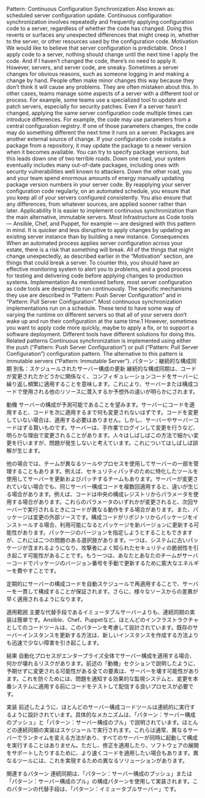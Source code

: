 Pattern: Continuous Configuration Synchronization Also known as: scheduled server configuration update. Continuous configuration synchronization involves repeatedly and frequently applying configuration code to a server, regardless of whether the code has changed. Doing this reverts or surfaces any unexpected differences that might creep in, whether to the server, or other resources used by the configuration code. Motivation We would like to believe that server configuration is predictable. Once I apply code to a server, nothing should change until the next time I apply the code. And if I haven’t changed the code, there’s no need to apply it. However, servers, and server code, are sneaky. Sometimes a server changes for obvious reasons, such as someone logging in and making a change by hand. People often make minor changes this way because they don’t think it will cause any problems. They are often mistaken about this. In other cases, teams manage some aspects of a server with a different tool or process. For example, some teams use a specialized tool to update and patch servers, especially for security patches. Even if a server hasn’t changed, applying the same server configuration code multiple times can introduce differences. For example, the code may use parameters from a central configuration registry. If one of those parameters changes, the code may do something different the next time it runs on a server. Packages are another external source of change. If your configuration code installs a package from a repository, it may update the package to a newer version when it becomes available. You can try to specify package versions, but this leads down one of two terrible roads. Down one road, your system eventually includes many out-of-date packages, including ones with security vulnerabilities well known to attackers. Down the other road, you and your team spend enormous amounts of energy manually updating package version numbers in your server code. By reapplying your server configuration code regularly, on an automated schedule, you ensure that you keep all of your servers configured consistently. You also ensure that any differences, from whatever sources, are applied sooner rather than later. Applicability It is easier to implement continuous synchronization than the main alternative, immutable servers. Most Infrastructure as Code tools — Ansible, Chef, and Puppet, for example — are designed with this pattern in mind. It is quicker and less disruptive to apply changes by updating an existing server instance than by building a new instance. Consequences When an automated process applies server configuration across your estate, there is a risk that something will break. All of the things that might change unexpectedly, as described earlier in the “Motivation” section, are things that could break a server. To counter this, you should have an effective monitoring system to alert you to problems, and a good process for testing and delivering code before applying changes to production systems.
Implementation As mentioned before, most server configuration as code tools are designed to run continuously. The specific mechanisms they use are described in “Pattern: Push Server Configuration” and in “Pattern: Pull Server Configuration”. Most continuous synchronization implementations run on a schedule. These tend to have some way of varying the runtime on different servers so that all of your servers don’t wake up and run their configuration at the same time.1 However, sometimes you want to apply code more quickly, maybe to apply a fix, or to support a software deployment. Different tools have different solutions for doing this. Related patterns Continuous synchronization is implemented using either the push (“Pattern: Push Server Configuration”) or pull (“Pattern: Pull Server Configuration”) configuration pattern. The alternative to this pattern is immutable servers (“Pattern: Immutable Server”).
パターン：継続的な構成同期
別名：スケジュールされたサーバー構成の更新
継続的な構成同期は、コードが変更されたかどうかに関係なく、コンフィギュレーションコードをサーバーに繰り返し頻繁に適用することを意味します。これにより、サーバーまたは構成コードで使用される他のリソースに潜入するか予想外の違いが明らかにされます。

動機
サーバーの構成が予測可能であることを望みます。サーバーにコードを適用すると、コードを次に適用するまで何も変更されないはずです。コードを変更していない場合は、適用する必要はありません。しかし、サーバーやサーバーコードはずる賢いものです。サーバーは、手作業でログインして変更を行うなど、明らかな理由で変更されることがあります。人々はしばしばこの方法で細かい変更を行いますが、問題が発生しないと考えています。これについてはしばしば誤解が生じます。

他の場合では、チームが異なるツールやプロセスを使用してサーバーの一部を管理することもあります。例えば、セキュリティパッチのために特化したツールを使用してサーバーを更新およびパッチするチームもあります。サーバーが変更されていない場合でも、同じサーバー構成コードを複数回適用すると、違いが生じる場合があります。例えば、コードは中央の構成レジストリからパラメータを使用する場合があります。これらのパラメータのいずれかが変更されると、次回サーバーで実行されるときにコードが異なる動作をする場合があります。また、パッケージは変更の外部ソースです。構成コードがリポジトリからパッケージをインストールする場合、利用可能になるとパッケージを新バージョンに更新する可能性があります。パッケージのバージョンを指定しようとすることもできますが、これには二つの問題のある選択肢があります。一つは、システムに古いパッケージが含まれるようになり、攻撃者によく知られたセキュリティの脆弱性を引き起こす可能性があることです。もう一つは、あなたとあなたのチームがサーバーコードでパッケージのバージョン番号を手動で更新するために膨大なエネルギーを費やすことです。

定期的にサーバーの構成コードを自動スケジュールで再適用することで、サーバーを一貫して構成することが保証されます。さらに、様々なソースからの差異が早く適用されるようになります。

適用範囲
主要な代替手段であるイミュータブルサーバーよりも、連続同期の実装は簡単です。Ansible、Chef、Puppetなど、ほとんどのインフラストラクチャとしてのコードツールは、このパターンを考慮して設計されています。既存のサーバーインスタンスを更新する方法は、新しいインスタンスを作成する方法よりも迅速で少ない障害を引き起こします。

結果
自動化プロセスがエンタープライズ全体でサーバー構成を適用する場合、何かが壊れるリスクがあります。前述の「動機」セクションで説明したように、予期せずに変更される可能性がある全ての要素は、サーバーを壊す可能性があります。これを防ぐためには、問題を通知する効果的な監視システムと、変更を本番システムに適用する前にコードをテストして配信する良いプロセスが必要です。

実装
前述したように、ほとんどのサーバー構成コードツールは連続的に実行するように設計されています。具体的なメカニズムは、「パターン：サーバー構成のプッシュ」と「パターン：サーバー構成のプル」で説明されています。ほとんどの連続同期の実装はスケジュールで実行されます。これらは通常、異なるサーバーでランタイムを変える方法があり、すべてのサーバーが同時に起動して構成を実行することはありません。ただし、修正を適用したり、ソフトウェアの展開をサポートしたりするために、より速くコードを適用したい場合もあります。異なるツールには、これを実現するための異なるソリューションがあります。

関連するパターン
連続同期は、「パターン：サーバー構成のプッシュ」または「パターン：サーバー構成のプル」の構成パターンを使用して実装されます。このパターンの代替手段は、「パターン：イミュータブルサーバー」です。